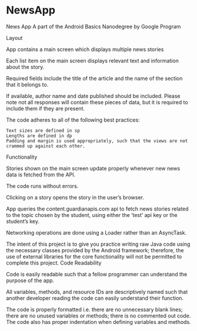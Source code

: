 # NewsApp

News App
A part of the Android Basics Nanodegree by Google Program 

Layout

App contains a main screen which displays multiple news stories

Each list item on the main screen displays relevant text and information about the story.

Required fields include the title of the article and the name of the section that it belongs to.

If available, author name and date published should be included. Please note not all responses will contain these pieces of data, but it is required to include them if they are present.

The code adheres to all of the following best practices:

    Text sizes are defined in sp
    Lengths are defined in dp
    Padding and margin is used appropriately, such that the views are not crammed up against each other.

Functionality

Stories shown on the main screen update properly whenever new news data is fetched from the API.

The code runs without errors.

Clicking on a story opens the story in the user’s browser.

App queries the content.guardianapis.com api to fetch news stories related to the topic chosen by the student, using either the ‘test’ api key or the student’s key.

Networking operations are done using a Loader rather than an AsyncTask.

The intent of this project is to give you practice writing raw Java code using the necessary classes provided by the Android framework; therefore, the use of external libraries for the core functionality will not be permitted to complete this project.
Code Readability

Code is easily readable such that a fellow programmer can understand the purpose of the app.

All variables, methods, and resource IDs are descriptively named such that another developer reading the code can easily understand their function.

The code is properly formatted i.e. there are no unnecessary blank lines; there are no unused variables or methods; there is no commented out code.
The code also has proper indentation when defining variables and methods.
